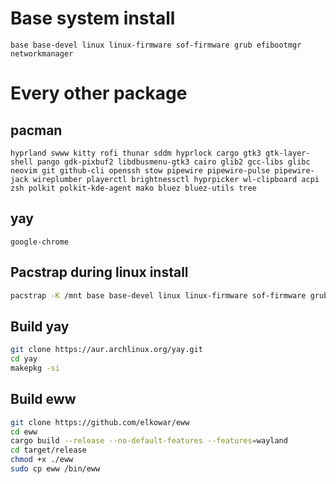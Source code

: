 # Base system install
`base base-devel linux linux-firmware sof-firmware grub efibootmgr networkmanager`

# Every other package
## pacman
`hyprland swww kitty rofi thunar sddm hyprlock cargo gtk3 gtk-layer-shell pango gdk-pixbuf2 libdbusmenu-gtk3 cairo glib2 gcc-libs glibc neovim git github-cli openssh stow pipewire pipewire-pulse pipewire-jack wireplumber playerctl brightnessctl hyprpicker wl-clipboard acpi zsh polkit polkit-kde-agent mako bluez bluez-utils tree`
## yay
`google-chrome`

## Pacstrap during linux install
```bash
pacstrap -K /mnt base base-devel linux linux-firmware sof-firmware grub efibootmgr networkmanager hyprland swww kitty rofi thunar sddm hyprlock cargo gtk3 gtk-layer-shell pango gdk-pixbuf2 libdbusmenu-gtk3 cairo glib2 gcc-libs glibc neovim git github-cli openssh stow pipewire pipewire-pulse pipewire-jack wireplumber playerctl brightnessctl hyprpicker wl-clipboard acpi zsh polkit polkit-kde-agent mako bluez bluez-utils tree
```

## Build yay
```bash
git clone https://aur.archlinux.org/yay.git
cd yay
makepkg -si
```

## Build eww
```bash
git clone https://github.com/elkowar/eww
cd eww
cargo build --release --no-default-features --features=wayland
cd target/release
chmod +x ./eww
sudo cp eww /bin/eww
```
